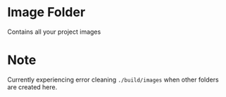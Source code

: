 # Image Folder
Contains all your project images

# Note
Currently experiencing error cleaning `./build/images` when other folders are created here.
